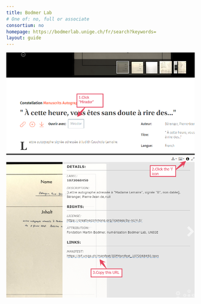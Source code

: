```yaml
---
title: Bodmer Lab
# One of: no, full or associate
consortium: no 
homepage: https://bodmerlab.unige.ch/fr/search?keywords=
layout: guide
---
```


![Click on the mirador button](bodmer-1.png)
![Click on the i icon, then copy the manifest link](bodmer-2.png)

